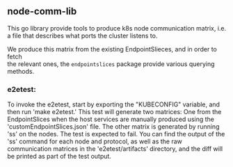 ## node-comm-lib

This go library provide tools to produce k8s node communication matrix, i.e.  
a file that describes what ports the cluster listens to. 

We produce this matrix from the existing EndpointSlieces, and in order to fetch  
the relevant ones, the `endpointslices` package provide various querying methods. 


### e2etest:
To invoke the e2etest, start by exporting the "KUBECONFIG" variable, and then run 'make e2etest.' This test will generate two matrices:
One from the EndpointSlices when the host services are manually produced using the 'customEndpointSlices.json' file.
The other matrix is generated by running 'ss' on the nodes.
The test is expected to fail. You can find the output of the 'ss' command for each node and protocol,
as well as the raw communication matrices in the 'e2etest/artifacts' directory, and the diff will be printed as part of the test output.
